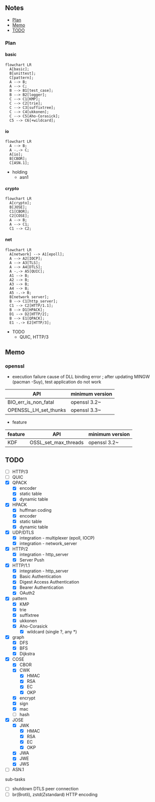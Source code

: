 ## Notes

- [Plan](#plan)
- [Memo](#memo)
- [TODO](#todo)

### Plan

#### basic
```mermaid
flowchart LR
  A[basic];
  B[unittest];
  C[pattern];
  A --> B;
  A --> C;
  B --> B1[test_case];
  B --> B2[logger];
  C --> C1[KMP];
  C --> C2[trie];
  C --> C3[suffixtree];
  C --> C4[ukkonen];
  C --> C5[Aho-Corasick];
  C5 --> C6[+wildcard];
```

#### io
```mermaid
flowchart LR
  A --> B;
  A -.-> C;
  A[io];
  B[CBOR];
  C[ASN.1];
```

- holding
  - asn1

#### crypto
```mermaid
flowchart LR
  A[crypto];
  B[JOSE];
  C1[CBOR];
  C2[COSE];
  A --> B;
  A --> C1;
  C1 --> C2;
```

#### net
```mermaid
flowchart LR
  A[network] --> A1[epoll];
  A --> A2[IOCP];
  A --> A3[TLS];
  A --> A4[DTLS];
  A -.-> A5[QUIC];
  A1 --> B;
  A2 --> B;
  A3 --> B;
  A4 --> B;
  A5 -.-> B;
  B[network server];
  B --> C1[http_server];
  C1 --> C2[HTTP/1.1];
  B --> D1[HPACK];
  D1 --> D2[HTTP/2];
  B --> E1[QPACK];
  E1 -.-> E2[HTTP/3];
```

- TODO
  - QUIC, HTTP/3

## Memo

### openssl

- execution failure cause of DLL binding error
; after updating MINGW (pacman -Suy), test application do not work

| API                   | minimum version |
| --                    | --              |
| BIO_err_is_non_fatal  | openssl 3.2~    |
| OPENSSL_LH_set_thunks | openssl 3.3~    |

- feature

| feature | API                   | minimum version |
| --      | --                    | --              |
| KDF     | OSSL_set_max_threads  | openssl 3.2~    |

## TODO

- [ ] HTTP/3
- [ ] QUIC
- [x] QPACK
  - [x] encoder
  - [x] static table
  - [x] dynamic table
- [x] HPACK
  - [x] huffman coding
  - [x] encoder
  - [x] static table
  - [x] dynamic table
- [x] UDP/DTLS
  - [x] integration - multiplexer (epoll, IOCP)
  - [x] integration - network_server
- [x] HTTP/2
  - [x] integration - http_server
  - [x] Server Push
- [x] HTTP/1.1
  - [x] integration - http_server
  - [x] Basic Authentication
  - [x] Digest Access Authentication
  - [x] Bearer Authentication
  - [x] OAuth2
- [x] pattern
  - [x] KMP
  - [x] trie
  - [x] suffixtree
  - [x] ukkonen
  - [x] Aho-Corasick
    - [x] wildcard (single ?, any *)
- [x] graph
  - [x] DFS
  - [x] BFS
  - [x] Dijkstra
- [x] COSE
  - [x] CBOR
  - [x] CWK
    - [x] HMAC
    - [x] RSA
    - [x] EC
    - [x] OKP
  - [x] encrypt
  - [x] sign
  - [x] mac
  - [ ] hash
- [x] JOSE
  - [x] JWK
    - [x] HMAC
    - [x] RSA
    - [x] EC
    - [x] OKP
  - [x] JWA
  - [x] JWE
  - [x] JWS
- [ ] ASN.1

sub-tasks

- [ ] shutdown DTLS peer connection
- [ ] br(Brotli), zstd(Zstandard) HTTP encoding
